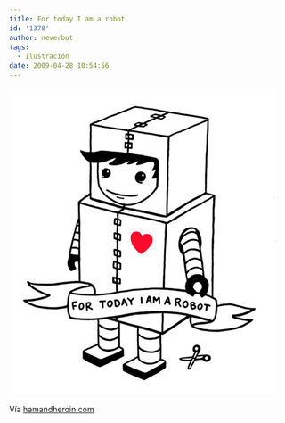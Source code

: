 ```yaml
---
title: For today I am a robot
id: '1378'
author: neverbot
tags:
  - Ilustración
date: 2009-04-28 10:54:56
---
```


![For today I am a robot](./for-today-i-am-a-robot/i-am-a-robot.jpg "For today I am a robot")

Vía [hamandheroin.com](http://www.hamandheroin.com/post/100899193)